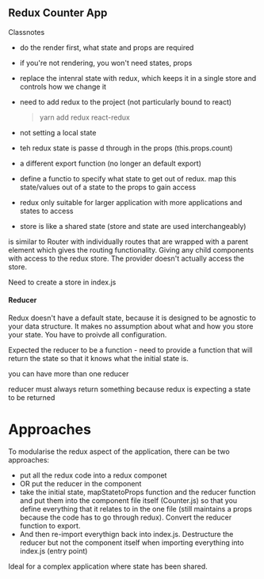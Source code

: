## Redux Counter App

Classnotes

- do the render first, what state and props are required
- if you're not rendering, you won't need states, props

- replace the intenral state with redux, which keeps it in a single store and controls how we change it
- need to add redux to the project (not particularly bound to react)
  > yarn add redux react-redux
- not setting a local state
- teh redux state is passe d through in the props (this.props.count)
- a different export function (no longer an default export)
- define a functio to specify what state to get out of redux. map this state/values out of a state to the props to gain access
- redux only suitable for larger application with more applications and states to access
- store is like a shared state (store and state are used interchangeably)

<Provider> is similar to Router with individually routes that are wrapped with a parent element which gives the routing functionality. Giving any child components with access to the redux store. The provider doesn't actually access the store.

Need to create a store in index.js

#### Reducer

Redux doesn't have a default state, because it is designed to be agnostic to your data structure. It makes no assumption about what and how you store your state. You have to proivde all configuration.

Expected the reducer to be a function - need to provide a function that will return the state so that it knows what the initial state is.

you can have more than one reducer

reducer must always return something because redux is expecting a state to be returned

# Approaches

To modularise the redux aspect of the application, there can be two approaches:

- put all the redux code into a redux componet
- OR put the reducer in the component
- take the initial state, mapStatetoProps function and the reducer function and put them into the component file itself (Counter.js) so that you define everything that it relates to in the one file (still maintains a props because the code has to go through redux). Convert the reducer function to export.
- And then re-import everythign back into index.js. Destructure the reducer but not the component itself when importing everything into index.js (entry point)

Ideal for a complex application where state has been shared.
